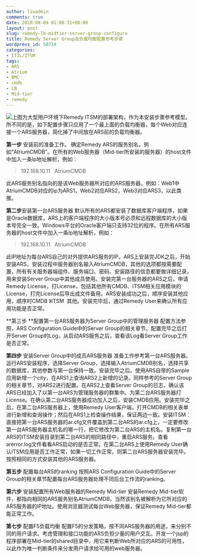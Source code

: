 ```yaml
---
author: liuadmin
comments: true
date: 2010-08-09 01:08:31+00:00
layout: post
slug: remedy-lb-midtier-server-group-configure
title: Remedy Server Group及负载均衡配置参考步骤
wordpress_id: 50734
categories:
- ITIL/ITSM
tags:
- ARS
- Atrium
- BMC
- cmdb
- LB
- Mid-tier
- remedy
---
```


[![](http://cdn1.martinliu.cn/wp-content/uploads/2010/08/RemedyITSMArch-253x300.jpg)](http://martinliu.cn/2010/08/remedy-lb-midtier-server-group-configure.html/remedyitsmarch)上图为大型用户环境下Remedy ITSM的部署架构，作为本安装步骤参考模型。所不同的是，如下配置步骤只应用了一个最上面的负载均衡器，每个Web对应连接一个ARS服务器，简化掉了中间放在ARS前的负载均衡器。

**第一步** 安装前的准备工作。
确定Remedy ARS的服务别名，例如“AtriumCMDB”。在所有的Web服务器（Mid-tier所安装的服务器）的host文件中加入一条Ip地址解析，例如：


<blockquote>192.168.10.11   AtriumCMDB</blockquote>


此ARS服务别名指向的是该Web服务器所对应的ARS服务器，例如：Web1中AtriumCMDB对应的ip为ARS1，Web2对应ARS2，Web3对应ARS3，以此类推。

**第二步**安装第一台ARS服务器
默认所有的ARS都安装了数据库客户端程序，如果是Oracle数据库，ARS上的客户端程序的大小版本号必须和远程数据库的大小版本号完全一致。Windows平台的Oracle客户端只支持32位的程序。在所有ARS服务器的host文件中加入一条Ip地址解析，例如：


<blockquote>192.168.10.11   AtriumCMDB</blockquote>


此IP地址为每台ARS自己的对外提供ARS服务的IP。ARS上安装完JDK之后，开始安装ARS，安装过程中服务器别名输入AtriumCMDB，其他的选项都按需要配置，所有有关服务器端组件、服务端口、密码、安装路径的信息都要做详细记录，用来安装Server Group中其他成员使用。安装完第一台服务器的ARS之后，申请Remedy License，打License，包括其他所有CMDB、ITSM相关应用模块的License，打完License后导出成文件备用。ARS安装成功之后，顺序安装其他应用，顺序时CMDB 》ITSM  其他。安装完毕后，通过Remedy User来确认所有应用功能是否正常。

**第三步 **配置第一台ARS服务器为Server Group中的管理服务器
配置方法参照，ARS Configuration Guide中的Server Group的相关章节。配置完毕之后打开Server Group的Log，从启动ARS服务之后，查看该Log看Server Group工作是否正常。

**第四步** 安装Server Group中的成员ARS服务器
准备工作参考第一台ARS服务器。运行ARS安装程序，选择Server Group，选择输入AtriumCMDB别名，选择共享的数据库，其他参数与第一台保持一致。安装完毕之后。使用ARS自带的Sample应用新增一个city，在ARS1上查询ARS2上新增的记录。同样参考的Server Group的相关章节，对ARS2进行配置。在ARS2上查看Server Group的日志，确认该ARS已经加入了以第一台ARS为管理服务器的群集中。为第二台ARS服务器打License。在确认第二台ARS服务器成功加入之后，安装CMDB应用。安装完毕之后，在第二台ARS服务器上，使用Remedy User客户端，打开CMDB的相关表单进行新增和查询操作；然后在ARS1上检查操作结果，保证两边一致。安装ITSM：直接把第一台ARS服务器的ar.cfg文件覆盖到第二台ARS的ar.cfg上，一定要修改第一台ARS服务器主机名的哪一行，把它修改为第二台ARS的主机名。复制第一台ARS的ITSM安装目录到第二台ARS的相同路径中，重启ARS服务。查看arerror.log文件看看ARS启动的是否正常。在第二台ARS上使用Remedy User确认ITSM应用是否工作正常，如果一切工作正常，则第二台ARS服务器安装完毕。按照相同的方式安装其他的ARS服务器。

**第五步** 配置每台ARS的ranking
按照ARS Configuration Guide中的Server Group的相关章节配置每台ARS服务器处理不同后台工作流的ranking。

**第六步** 安装配置所有Web服务器的Remedy Mid-tier
安装Remedy Mid-tier软件，都指向相同的ARS服务别名AtriumCMDB，当然该别名被解析为它所对应的ARS服务器的IP地址。使用浏览器测试每台Web服务器，保证Remedy Mid-tier都能正常工作。

**第七步** 配置F5负载均衡
配置F5的分发策略，按不同ARS服务器的用途，来分别不同的用户请求。考虑管理和接口功能的ARS负担少量的用户交互。开发一个jsp的程序部署在Mid-tier的shared目录中，用它来判断Web所对应的ARS的可用性，以此作为唯一判断条件来分发用户请求给可用的web服务器。
